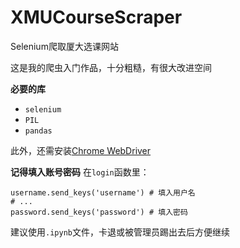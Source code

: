 # XMUCourseScraper
Selenium爬取厦大选课网站

这是我的爬虫入门作品，十分粗糙，有很大改进空间

**必要的库**

- `selenium`
- `PIL`
- `pandas`

此外，还需安装[Chrome WebDriver](https://chromedriver.chromium.org/)

**记得填入账号密码**
在`login`函数里：

```
username.send_keys('username') # 填入用户名
# ...
password.send_keys('password') # 填入密码
```

建议使用`.ipynb`文件，卡退或被管理员踢出去后方便继续
